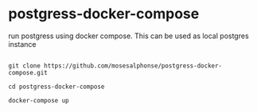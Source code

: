 # postgress-docker-compose
run postgress using docker compose. This can be used as local postgres instance

```

git clone https://github.com/mosesalphonse/postgress-docker-compose.git

cd postgress-docker-compose

docker-compose up

```
